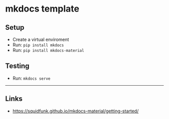 # mkdocs template

## Setup

- Create a virtual enviroment
- Run: `pip install mkdocs`
- Run: `pip install mkdocs-material`

## Testing

- Run: `mkdocs serve`


---
## Links
- https://squidfunk.github.io/mkdocs-material/getting-started/